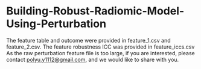 # Building-Robust-Radiomic-Model-Using-Perturbation
 The feature table and outcome were provided in feature_1.csv and feature_2.csv.
 The feature robustness ICC was provided in feature_iccs.csv
 As the raw perturbation feature file is too large, if you are interested, please contact polyu.y1112@gmail.com, and we would like to share with you.
 
